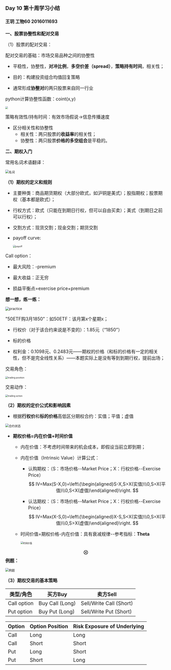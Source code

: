 ### Day 10 第十周学习小结

#### 王玥 工物60 2016011693

**一、股票协整性和配对交易**

（1）股票的配对交易：

配对交易的基础：市场交易品种之间的协整性

+ 平稳性，协整性，**对冲比例**，**多空价差（spread）**，**策略持有时间**，相关性；

+ 目的：构建投资组合均值回复策略

+ 通常形成**协整对**的两只股票来自同一行业

python计算协整性函数：coint(x,y)

<img src="E:\我的学习文档\2020年秋季学期\金融大数据与量化分析\第十周\spread.png" style="zoom: 50%;" />

策略有效性/持有时间：有效市场假说->信息传播速度

+ 区分相关性和协整性
  + 相关性：两只股票的**收益率**的相关性；
  + 协整性：两只股票**价格的多空组合**是平稳的。



**二、期权入门**

常用名词术语翻译：

<img src="E:\我的学习文档\2020年秋季学期\金融大数据与量化分析\第十周\名词.png" alt="名词" style="zoom: 67%;" />

**（1）期权的定义和规则**

+ 主要种类：商品期货期权（大部分欧式，如沪铜是美式）；股指期权；股票期权（基本都是欧式）；
+ 行权方式：欧式（只能在到期日行权，但可以自由买卖）；美式（到期日之前可以行权）；

+ 交割方式：现货交割；现金交割；期货交割

+ payoff curve:

  <img src="E:\我的学习文档\2020年秋季学期\金融大数据与量化分析\第十周\payoff.png" alt="payoff" style="zoom:50%;" />

Call option：

+ 最大风险：-premium

+ 最大收益：正无穷

+ 损益平衡点=exercise price+premium

**想一想，练一练：**

<img src="E:\我的学习文档\2020年秋季学期\金融大数据与量化分析\第十周\practice.png" alt="practice" style="zoom:75%;" />

"50ETF购3月1850"：如50ETF：该月第x个星期x；

+ 行权价（对于该合约来说是不变的）：1.85元（“1850”）

+ 标的价格

+ 权利金：0.1098元、0.2483元——期权的价格（和标的价格有一定的相关性，但不是完全线性关系）——本题实际上是没有等到到期行权，提前出场；

交易角色：

<img src="E:\我的学习文档\2020年秋季学期\金融大数据与量化分析\第十周\trading position.png" alt="trading position" style="zoom:50%;" />

交易动作：

<img src="E:\我的学习文档\2020年秋季学期\金融大数据与量化分析\第十周\trading action.png" alt="trading action" style="zoom:50%;" />



**（2）期权的定价公式和影响因素**

+ 根据**行权价**和**标的价格**高低区分期权合约：实值；平值；虚值

<img src="E:\我的学习文档\2020年秋季学期\金融大数据与量化分析\第十周\合约状态.png" alt="合约状态" style="zoom: 67%;" />

+ **期权价格=内在价值+时间价值**

  + 内在价值：不考虑时间带来的机会成本，即假设当前立即到期；

  + 内在价值（Intrinsic Value）计算公式：

    + 认购期权：（S：市场价格--Market Price；X：行权价格--Exercise Price）
      $$
      IV=Max(S-X,0)=\left\{\begin{aligned}S-X,S>X(实值)\\0,S=X(平值)\\0,S<X(虚值)\end{aligned}\right.
      $$
      

    + 认沽期权：（S：市场价格--Market Price；X：行权价格--Exercise Price）
      $$
      IV=Max(X-S,0)=\left\{\begin{aligned}X-S,S<X(实值)\\0,S=X(平值)\\0,S>X(虚值)\end{aligned}\right.
      $$

  + 时间价值=期权价格-内在价值：具有衰减规律--参考指标：**Theta**

    <img src="E:\我的学习文档\2020年秋季学期\金融大数据与量化分析\第十周\时间价值.png" alt="时间价值" style="zoom:50%;" />

$$\bigotimes$$ **例题：**

<img src="E:\我的学习文档\2020年秋季学期\金融大数据与量化分析\第十周\例题.png" alt="例题" style="zoom:67%;" />



**（3）期权交易的基本策略**

| 类型/角色   | 买方Buy         | 卖方Sell                |
| ----------- | --------------- | ----------------------- |
| Call option | Buy Call (Long) | Sell/Write Call (Short) |
| Put option  | Buy Put (Long)  | Sell/Write Put (Short)  |

| Option | Option Position | Risk Exposure of Underlying |
| ------ | --------------- | --------------------------- |
| Call   | Long            | Long                        |
| Call   | Short           | Short                       |
| Put    | Long            | Short                       |
| Put    | Short           | Long                        |

